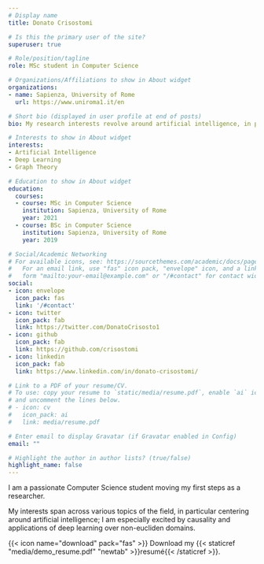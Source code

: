 ```yaml
---
# Display name
title: Donato Crisostomi

# Is this the primary user of the site?
superuser: true

# Role/position/tagline
role: MSc student in Computer Science

# Organizations/Affiliations to show in About widget
organizations:
- name: Sapienza, University of Rome
  url: https://www.uniroma1.it/en

# Short bio (displayed in user profile at end of posts)
bio: My research interests revolve around artificial intelligence, in particular deep learning applied to non-euclidean domains. 

# Interests to show in About widget
interests:
- Artificial Intelligence
- Deep Learning
- Graph Theory

# Education to show in About widget
education:
  courses:
  - course: MSc in Computer Science
    institution: Sapienza, University of Rome
    year: 2021
  - course: BSc in Computer Science
    institution: Sapienza, University of Rome
    year: 2019

# Social/Academic Networking
# For available icons, see: https://sourcethemes.com/academic/docs/page-builder/#icons
#   For an email link, use "fas" icon pack, "envelope" icon, and a link in the
#   form "mailto:your-email@example.com" or "/#contact" for contact widget.
social:
- icon: envelope
  icon_pack: fas
  link: '/#contact'
- icon: twitter
  icon_pack: fab
  link: https://twitter.com/DonatoCrisosto1
- icon: github
  icon_pack: fab
  link: https://github.com/crisostomi
- icon: linkedin
  icon_pack: fab
  link: https://www.linkedin.com/in/donato-crisostomi/

# Link to a PDF of your resume/CV.
# To use: copy your resume to `static/media/resume.pdf`, enable `ai` icons in `params.toml`, 
# and uncomment the lines below.
# - icon: cv
#   icon_pack: ai
#   link: media/resume.pdf

# Enter email to display Gravatar (if Gravatar enabled in Config)
email: ""

# Highlight the author in author lists? (true/false)
highlight_name: false
---
```


I am a passionate Computer Science student moving my first steps as a researcher.

My interests span across various topics of the field, in particular centering around artificial intelligence; I am especially excited by causality and applications of deep learning over non-eucliden domains.   

{{< icon name="download" pack="fas" >}} Download my {{< staticref "media/demo_resume.pdf" "newtab" >}}resumé{{< /staticref >}}.
